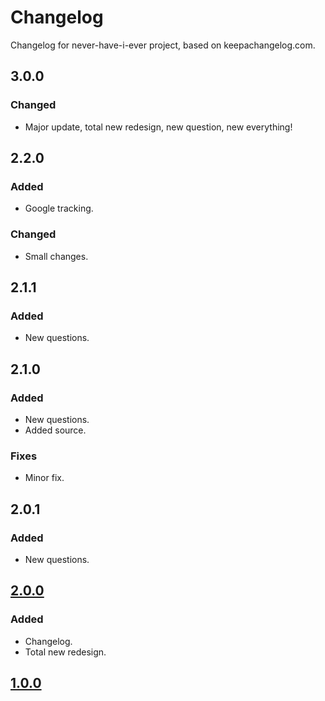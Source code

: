 # Changelog
Changelog for never-have-i-ever project, based on keepachangelog.com.

## 3.0.0
### Changed
- Major update, total new redesign, new question, new everything!

## 2.2.0
### Added
- Google tracking.
### Changed
- Small changes.

## 2.1.1
### Added
- New questions.

## 2.1.0
### Added
- New questions.
- Added source.
### Fixes
- Minor fix.

## 2.0.1
### Added
- New questions.

## [2.0.0]
### Added
- Changelog.
- Total new redesign.

## [1.0.0]

[2.0.0]: https://github.com/Katofln/never-have-i-ever/pull/4
[1.0.0]: https://github.com/Katofln/never-have-i-ever/pull/3
